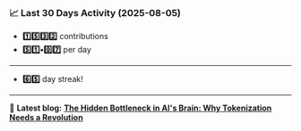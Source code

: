<!--START_STATS-->
### 📈 Last 30 Days Activity (2025-08-05)  
- **1️⃣5️⃣3️⃣2️⃣** contributions  
- **5️⃣1️⃣•0️⃣7️⃣** per day
---
- **6️⃣5️⃣** day streak!
---
📝 **Latest blog:** [**The Hidden Bottleneck in AI's Brain: Why Tokenization Needs a Revolution**](https://andriak.com/blog/tokenization-revolution)
<!--END_STATS-->
